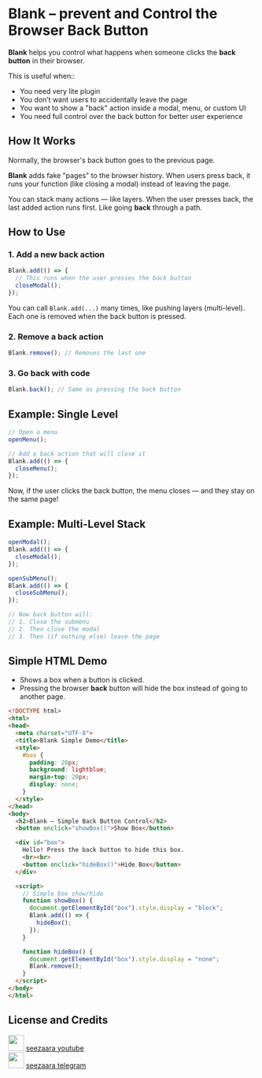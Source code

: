 

# Blank – prevent and Control the Browser Back Button

**Blank** helps you control what happens when someone clicks the **back button** in their browser.

This is useful when::
- You need very lite plugin
- You don’t want users to accidentally leave the page
- You want to show a "back" action inside a modal, menu, or custom UI
- You need full control over the back button for better user experience

 
## How It Works

Normally, the browser's back button goes to the previous page.

**Blank** adds fake "pages" to the browser history. When users press back, it runs your function (like closing a modal) instead of leaving the page.

You can stack many actions — like layers. When the user presses back, the last added action runs first. Like going **back** through a path.
 

## How to Use

### 1. Add a new back action

```js
Blank.add(() => {
  // This runs when the user presses the back button
  closeModal();
});
```

You can call `Blank.add(...)` many times, like pushing layers (multi-level). Each one is removed when the back button is pressed.
 

### 2. Remove a back action

```js
Blank.remove(); // Removes the last one
```
 

### 3. Go back with code

```js
Blank.back(); // Same as pressing the back button
``` 

## Example: Single Level

```js
// Open a menu
openMenu();

// Add a back action that will close it
Blank.add(() => {
  closeMenu();
});
```

Now, if the user clicks the back button, the menu closes — and they stay on the same page!
 

## Example: Multi-Level Stack

```js
openModal();
Blank.add(() => {
  closeModal();
});

openSubMenu();
Blank.add(() => {
  closeSubMenu();
});

// Now back button will:
// 1. Close the submenu
// 2. Then close the modal
// 3. Then (if nothing else) leave the page
```
 

## Simple HTML Demo

- Shows a box when a button is clicked.
- Pressing the browser **back** button will hide the box instead of going to another page.

```html
<!DOCTYPE html>
<html>
<head>
  <meta charset="UTF-8">
  <title>Blank Simple Demo</title>
  <style>
    #box {
      padding: 20px;
      background: lightblue;
      margin-top: 20px;
      display: none;
    }
  </style>
</head>
<body>
  <h2>Blank – Simple Back Button Control</h2>
  <button onclick="showBox()">Show Box</button>

  <div id="box">
    Hello! Press the back button to hide this box.
    <br><br>
    <button onclick="hideBox()">Hide Box</button>
  </div>

  <script>
    // Simple box show/hide
    function showBox() {
      document.getElementById("box").style.display = "block";
      Blank.add(() => {
        hideBox();
      });
    }

    function hideBox() {
      document.getElementById("box").style.display = "none";
      Blank.remove();
    }
  </script>
</body>
</html>
```
 

## License and Credits

<p>
  <img width="32px" src="https://raw.githubusercontent.com/seezaara/RocketV2ray/main/doc/logo.png">
  <a href="https://www.youtube.com/@seezaara">seezaara youtube</a>
  <br>
  <img width="32px" src="https://raw.githubusercontent.com/seezaara/RocketV2ray/main/doc/logo.png">
  <a href="https://t.me/seezaara">seezaara telegram</a>
</p> 
